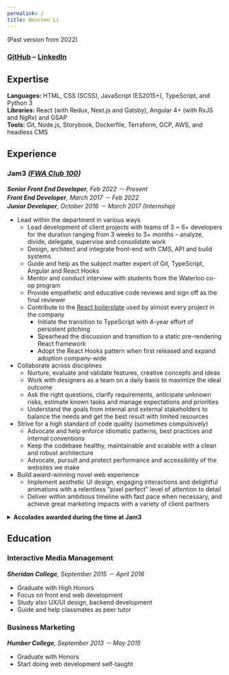 ```yaml
---
permalink: /
title: Wenchen Li
---
```


(Past version from 2022)

### [GitHub](https://github.com/neo) – [LinkedIn](https://www.linkedin.com/in/wenchen-li/)

## Expertise

**Languages:** HTML, CSS (SCSS), JavaScript (ES2015+), TypeScript, and Python 3<br>
**Libraries:** React (with Redux, Next.js and Gatsby), Angular 4+ (with RxJS and NgRx) and GSAP<br>
**Tools:** Git, Node.js, Storybook, Dockerfile, Terraform, GCP, AWS, and headless CMS

## Experience

### Jam3 _([FWA Club 100](https://thefwa.com/news/fwa-club-100-welcomes-jam3))_

_**Senior Front End Developer**, Feb 2022 － Present_<br>
_**Front End Developer**, March 2017 － Feb 2022_<br>
_**Junior Developer**, October 2016 － March 2017 (Internship)_

- Lead within the department in various ways
  - Lead development of client projects with teams of 3 ~ 6+ developers for the duration ranging from 3 weeks to 3+ months – analyze, divide, delegate, supervise and consolidate work
  - Design, architect and integrate front-end with CMS, API and build systems
  - Guide and help as the subject matter expert of Git, TypeScript, Angular and React Hooks
  - Mentor and conduct interview with students from the Waterloo co-op program
  - Provide empathetic and educative code reviews and sign off as the final reviewer
  - Contribute to the [React boilerplate](https://github.com/Jam3/nextjs-boilerplate) used by almost every project in the company
    - Initiate the transition to TypeScript with 4-year effort of persistent pitching
    - Spearhead the discussion and transition to a static pre-rendering React framework
    - Adopt the React Hooks pattern when first released and expand adoption company-wide
- Collaborate across disciplines
  - Nurture, evaluate and validate features, creative concepts and ideas
  - Work with designers as a team on a daily basis to maximize the ideal outcome
  - Ask the right questions, clarify requirements, anticipate unknown risks, estimate known tasks and manage expectations and priorities
  - Understand the goals from internal and external stakeholders to balance the needs and get the best result with limited resources
- Strive for a high standard of code quality (sometimes compulsively)
  - Advocate and help enforce idiomatic patterns, best practices and internal conventions
  - Keep the codebase healthy, maintainable and scalable with a clean and robust architecture
  - Advocate, pursuit and protect performance and accessibility of the websites we make
- Build award-winning novel web experience
  - Implement aesthetic UI design, engaging interactions and delightful animations with a relentless "pixel perfect" level of attention to detail
  - Deliver within ambitious timeline with fast pace when necessary, and achieve great marketing impacts with a variety of client partners

<details>

<summary><strong>Accolades awarded during the time at Jam3</strong></summary>

- Wild Cities: a voice-activated interactive AR story our symbiotic relationship with nature ([download from micro-site](https://wildcities.app))
  - Webby [Nominee](https://winners.webbyawards.com/2022/apps-and-software/mobile-ott-app-features/best-use-of-augmented-reality/218254/wild-cities) in the [Best Use of Augmented Reality](https://winners.webbyawards.com/winners/apps-and-software/mobile-ott-app-features/best-use-of-augmented-reality?years=0) category 2022
  - ADCC Awards: Bronze in [Augmented Reality & Virtual Reality](https://theadcc.ca/archive/wild-cities_2022_bronze_augmented-reality-virtual-reality)
  - [FWA of the day](https://thefwa.com/cases/wild-cities)
- ComplexLand 2020: fashion e-commerce in a open 3D WebGL world like a role play game ([watch how it went](https://www.youtube.com/watch?v=yBPVGAVnsbA))
  - ADCC Awards: Bronze in [Websites](https://theadcc.ca/archive/complexland_2021_bronze_websites)
  - [FWA of the day](https://thefwa.com/cases/complexland)
- [NFB](https://www.nfb.ca/interactive/yesterday/ "National Film Board of Canada") data visualization with COVID-19 related Tweets: Yesterday, Today, Tomorrow ([see it live](https://yesterday.nfb.ca/))
  - Webby [People's Voice Winner](https://winners.webbyawards.com/2021/websites-and-mobile-sites/general-websites-and-mobile-sites/netart/172346/yesterday-today-tomorrow) in the [NetArt](https://winners.webbyawards.com/winners/websites-and-mobile-sites/general-websites-and-mobile-sites/netart?years=1) category 2021
  - ADCC Awards: Silver in [Website Animation & Motion](https://theadcc.ca/archive/nfb-covid_2021_silver_website-animation-motion), Bronze in [Website Design](https://theadcc.ca/archive/nfb-covid_2021_bronze_website-design) and [Creative Data](https://theadcc.ca/archive/nfb-covid_2021_bronze_creative-data)
  - [FWA of the day](https://thefwa.com/cases/yesterday-today-tomorrow)
  - CSS Design Awards [Website of the day](https://www.cssdesignawards.com/sites/yesterday-today-tomorrow/38071/)
- Google Cloud showcase demo: Healthcare-Grade Secure Cloud ([see it live](https://showcase.withgoogle.com/healthcare-security/))
  - [FWA of the day](https://thefwa.com/cases/google-cloud-demos-healthcare)
  - Awwwards [Site Of The Day](https://www.awwwards.com/sites/google-cloud-demos-healthcare) and Developer Site
  - CSS Design Awards [Website of the day](https://www.cssdesignawards.com/sites/google-cloud-demos-healthcare/38190/) & [Website of the year nominee](https://cssdesignawards.com/woty2020/sites/google-cloud-demos-healthcare)
- Twitter Culture & Conversations ([see it live](https://marketing.twitter.com/en/culture-and-conversations#/))
  - [FWA of the day](https://thefwa.com/cases/twitter-culture-conversations)
- Levi's Wynwood: Activation in Miami ([watch how it went](https://www.youtube.com/watch?v=Qy_6V7DDVQI))
  - [FWA of the day](https://thefwa.com/cases/levis-wynwood-p2)

</details>

## Education

### Interactive Media Management

_**Sheridan College**, September 2015 － April 2016_

- Graduate with High Honors
- Focus on front end web development
- Study also UX/UI design, backend development
- Guide and help classmates as peer tutor

### Business Marketing

_**Humber College**, September 2013 － May 2015_

- Graduate with Honors
- Start doing web development self-taught
